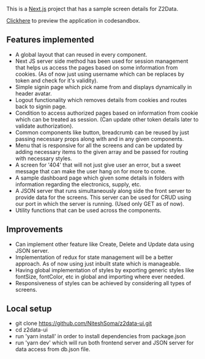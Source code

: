 This is a [Next.js](https://nextjs.org) project that has a sample screen details for Z2Data.

[Clickhere](https://codesandbox.io/p/github/NiteshSoma/z2data-ui/draft/jolly-panka) to preview the application in codesandbox.

## Features implemented
- A global layout that can reused in every component.
- Next JS server side method has been used for session management that helps us access the pages based on some information from cookies. (As of now just using username which can be replaces by token and check for it's validity).
- Simple signin page which pick name from and displays dynamically in header avatar.
- Logout functionality which removes details from cookies and routes back to signin page.
- Condition to access authorized pages based on information from cookie which can be treated as session. (Can update other token details later to validate authorization).
- Common components like button, breadcrumb can be reused by just passing necessary props along with and in any given components.
- Menu that is responsive for all the screens and can be updated by adding necessary items to the given array and be passed for routing with necessary styles.
- A screen for '404' that will not just give user an error, but a sweet message that can make the user hang on for more to come.
- A sample dashboard page which given some details in folders with information regarding the electronics, supply, etc.
- A JSON server that runs simultaneously along side the front server to provide data for the screens. This server can be used for CRUD using our port in which the server is running. (Used only GET as of now).
- Utility functions that can be used across the components.

## Improvements
  - Can implement other feature like Create, Delete and Update data using JSON server.
  - Implementation of redux for state management will be a better approach. As of now using just inbuilt state which is manageable.
  - Having global implementation of styles by exporting generic styles like fontSize, fontColor, etc in global and importing where ever needed.
  - Responsiveness of styles can be achieved by considering all types of screens.

## Local setup
  - git clone https://github.com/NiteshSoma/z2data-ui.git
  - cd z2data-ui
  - run 'yarn install' in order to install dependencies from package.json
  - run 'yarn dev' which will run both frontend server and JSON server for data access from db.json file.
